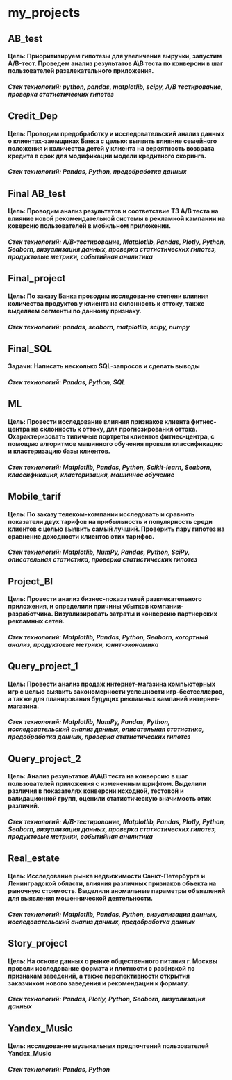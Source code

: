 # my_projects
## AB_test
#### Цель: Приоритизируем гипотезы для увеличения выручки, запустим A/B-тест. Проведем анализ результатов A\B теста по конверсии в шаг пользователей развлекательного приложения.
##### Стек технологий: python, pandas, matplotlib, scipy, A/B тестирование, проверка статистических гипотез

## Credit_Dep
#### Цель: Проводим предобработку и исследовательский анализ данных о клиентах-заемщиках Банка с целью: выявить влияние семейного положения и количества детей у клиента на вероятность возврата кредита в срок для модификации модели кредитного скоринга.
##### Стек технологий: Pandas, Python, предобработка данных

## Final AB_test
#### Цель: Проводим анализ результатов и соответствие ТЗ А/В теста на влияние новой рекомендательной системы в рекламной кампании на коверсию пользователей в мобильном приложении.
##### Стек технологий: A/B-тестирование, Matplotlib, Pandas, Plotly, Python, Seaborn, визуализация данных, проверка статистических гипотез, продуктовые метрики, событийная аналитика

## Final_project
#### Цель: По заказу Банка проводим исследование степени влияния количества продуктов у клиента на склонность к оттоку, также выделяем сегменты по данному признаку.
##### Стек технологий: pandas, seaborn, matplotlib, scipy, numpy

## Final_SQL
#### Задачи: Написать несколько SQL-запросов и сделать выводы
##### Стек технологий: Pandas, Python, SQL

## ML
#### Цель: Провести исследование влияния признаков клиента фитнес-центра на склонность к оттоку, для прогнозирования оттока. Охарактеризовать типичные портреты клиентов фитнес-центра, с помощью алгоритмов машинного обучения провели классификацию и кластеризацию базы клиентов.
##### Стек технологий: Matplotlib, Pandas, Python, Scikit-learn, Seaborn, классификация, кластеризация, машинное обучение

## Mobile_tarif
#### Цель: По заказу телеком-компании исследовать и сравнить показатели двух тарифов на прибыльность и популярность среди клиентов с целью выявить самый лучший. Проверить пару гипотез на сравнение доходности клиентов этих тарифов.
##### Стек технологий: Matplotlib, NumPy, Pandas, Python, SciPy, описательная статистика, проверка статистических гипотез

## Project_BI
#### Цель: Провести анализ бизнес-показателей развлекательного приложения, и определили причины убытков компании-разработчика. Визуализировать затраты и конверсию партнерских рекламных сетей.
##### Стек технологий: Matplotlib, Pandas, Python, Seaborn, когортный анализ, продуктовые метрики, юнит-экономика

## Query_project_1
#### Цель: Провеcти анализ продаж интернет-магазина компьютерных игр с целью выявить закономерности успешности игр-бестселлеров, а также для планирования будущих рекламных кампаний интернет-магазина.
##### Стек технологий: Matplotlib, NumPy, Pandas, Python, исследовательский анализ данных, описательная статистика, предобработка данных, проверка статистических гипотез

## Query_project_2
#### Цель: Анализ результатов А\А\В теста на конверсию в шаг пользователей приложения с измененным шрифтом. Выделили различия в показателях конверсии исходной, тестовой и валидационной групп, оценили статистическую значимость этих различий.
##### Стек технологий: A/B-тестирование, Matplotlib, Pandas, Plotly, Python, Seaborn, визуализация данных, проверка статистических гипотез, продуктовые метрики, событийная аналитика

## Real_estate
#### Цель: Исследование рынка недвижимости Санкт-Петербурга и Ленинградской области, влияния различных признаков объекта на рыночную стоимость. Выделили аномальные параметры объявлений для выявления мошеннической деятельности.
##### Стек технологий: Matplotlib, Pandas, Python, визуализация данных, исследовательский анализ данных, предобработка данных

## Story_project
#### Цель: На основе данных о рынке общественного питания г. Москвы провели исследование формата и плотности с разбивкой по признакам заведений, а также перспективности открытия заказчиком нового заведения и рекомендации к формату.
##### Стек технологий: Pandas, Plotly, Python, Seaborn, визуализация данных

## Yandex_Music
#### Цель: исследование музыкальных предпочтений пользователей Yandex_Music
##### Стек технологий: Pandas, Python
